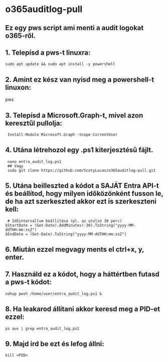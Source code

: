 # o365auditlog-pull
## Ez egy pws script ami menti a audit logokat o365-ről.

## 1. Telepísd a pws-t linuxra:
    sudo apt update && sudo apt install -y powershell

## 2. Amint ez kész van nyisd meg a powershell-t linuxon:
   pws

## 3. Telepísd a Microsoft.Graph-t, mivel azon keresztűl pullolja:
     Install-Module Microsoft.Graph -Scope CurrentUser

## 4. Utána létrehozol egy .ps1 kiterjesztésű fájlt.
     nano entra_audit_log.ps1 
     ## Vagy
     sudo git clone https://github.com/ScotyLucas/o365auditlog-pull.git

## 5.  Utána beilleszted a kódot a SAJÁT Entra API-t és beállítod, hogy milyen időközönként fusson le, de ha azt szerkeszted akkor ezt is szerkeszteni kell:
     # Időintervallum beállítása (pl. az utolsó 30 perc)
    $StartDate = (Get-Date).AddMinutes(-30).ToString("yyyy-MM-ddTHH:mm:ssZ")
    $EndDate = (Get-Date).ToString("yyyy-MM-ddTHH:mm:ssZ")

## 6. Miután ezzel megvagy ments el ctrl+x, y, enter.

## 7. Használd ez a kódot, hogy a háttértben futasd a pws-t kódot:
    nohup pwsh /home/user/entra_audit_log.ps1 &

## 8. Ha leakarod állítani akkor keresd meg a PID-et ezzel:
    ps aux | grep entra_audit_log.ps1

## 9. Majd ird be ezt és lefog állni:
    kill <PID>
